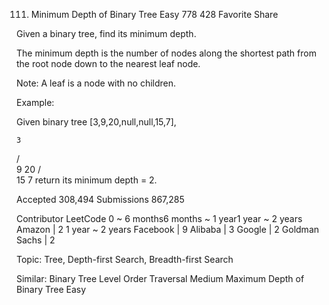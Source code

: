 111. Minimum Depth of Binary Tree
Easy 778 428 Favorite Share

Given a binary tree, find its minimum depth.

The minimum depth is the number of nodes along the shortest path from the root node down to the nearest leaf node.

Note: A leaf is a node with no children.

Example:

Given binary tree [3,9,20,null,null,15,7],

    3
   / \
  9  20
    /  \
   15   7
return its minimum depth = 2.

Accepted 308,494
Submissions 867,285

Contributor LeetCode
0 ~ 6 months6 months ~ 1 year1 year ~ 2 years
Amazon | 2
1 year ~ 2 years
Facebook | 9 Alibaba | 3 Google | 2 Goldman Sachs | 2

Topic: Tree, Depth-first Search, Breadth-first Search

Similar:
Binary Tree Level Order Traversal Medium
Maximum Depth of Binary Tree Easy
